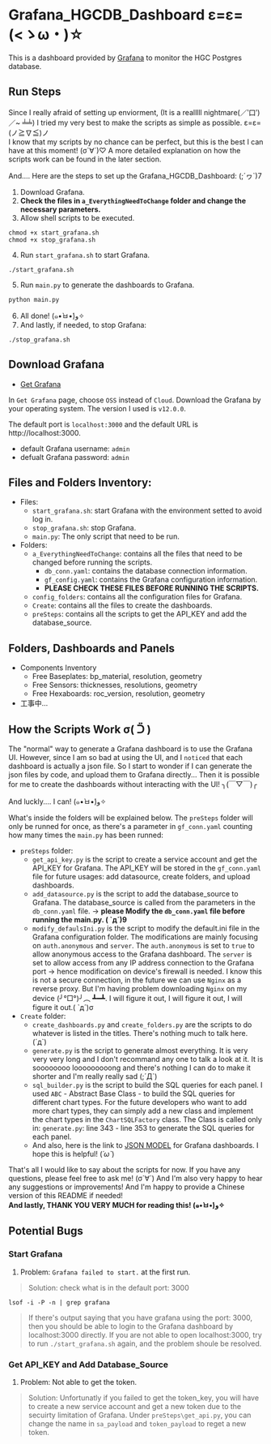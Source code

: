 # Grafana_HGCDB_Dashboard ε=ε=(<ゝω・)☆
This is a dashboard provided by [Grafana](https://github.com/grafana/grafana?tab=readme-ov-file) to monitor the HGC Postgres database. 

## Run Steps
Since I really afraid of setting up enviorment, (It is a realllll nightmare(／‵口′)／~ ╧╧) I tried my very best to make the scripts as simple as possible. ε=ε=(ノ≧∇≦)ノ  
I know that my scripts by no chance can be perfect, but this is the best I can have at this moment! (σ`∀´)♡ A more detailed explanation on how the scripts work can be found in the later section.
  
And.... Here are the steps to set up the Grafana_HGCDB_Dashboard: (;´ヮ`)7
1. Download Grafana.
2. **Check the files in `a_EverythingNeedToChange` folder and change the necessary parameters.**
3. Allow shell scripts to be executed.
```
chmod +x start_grafana.sh
chmod +x stop_grafana.sh
```
4. Run `start_grafana.sh` to start Grafana.
```
./start_grafana.sh
```
5. Run `main.py` to generate the dashboards to Grafana.
```
python main.py
```
6. All done! (๑•̀ㅂ•́)و✧
7. And lastly, if needed, to stop Grafana:
```
./stop_grafana.sh
```

## Download Grafana
- [Get Grafana](https://grafana.com/get)

In `Get Grafana` page, choose `OSS` instead of `Cloud`. Download the Grafana by your operating system. The version I used is `v12.0.0`.  

The default port is `localhost:3000` and the default URL is http://localhost:3000.
- default Grafana username: `admin`
- defualt Grafana password: `admin`


## Files and Folders Inventory:
- Files:
    - `start_grafana.sh`: start Grafana with the environment setted to avoid log in.
    - `stop_grafana.sh`: stop Grafana.
    - `main.py`: The only script that need to be run.
- Folders:
    - `a_EverythingNeedToChange`: contains all the files that need to be changed before running the scripts.
        - `db_conn.yaml`: contains the database connection information.
        - `gf_config.yaml`: contains the Grafana configuration information.
        - **PLEASE CHECK THESE FILES BEFORE RUNNING THE SCRIPTS.**
    - `config_folders`: contains all the configuration files for Grafana.
    - `Create`: contains all the files to create the dashboards.
    - `preSteps`: contains all the scripts to get the API_KEY and add the database_source.


## Folders, Dashboards and Panels
- Components Inventory
    - Free Baseplates: bp_material, resolution, geometry
    - Free Sensors: thicknesses, resolutions, geometry
    - Free Hexaboards: roc_version, resolution, geometry
- 工事中...
  

## How the Scripts Work σ( ᑒ )
The "normal" way to generate a Grafana dashboard is to use the Grafana UI. However, since I am so bad at using the UI, and I `noticed` that each dashboard is actually a json file. So I start to wonder if I can generate the json files by code, and upload them to Grafana directly... Then it is possible for me to create the dashboards without interacting with the UI! ╮(￣▽￣)╭  
  
And luckly.... I can! (๑•̀ㅂ•́)و✧  
  
What's inside the folders will be explained below. The `preSteps` folder will only be runned for once, as there's a parameter in `gf_conn.yaml` counting how many times the `main.py` has been runned:  
- `preSteps` folder:  
    - `get_api_key.py` is the script to create a service account and get the API_KEY for Grafana. The API_KEY will be stored in the `gf_conn.yaml` file for future usages: add datasource, create folders, and upload dashboards.
    - `add_datasource.py` is the script to add the database_source to Grafana. The database_source is called from the parameters in the `db_conn.yaml` file. -> **please Modify the `db_conn.yaml` file before running the main.py. ( `д´)9**
    - `modify_defaulsIni.py` is the script to modify the default.ini file in the Grafana configuration folder. The modifications are mainly focusing on `auth.anonymous` and `server`. The `auth.anonymous` is set to `true` to allow anonymous access to the Grafana dashboard. The `server` is set to allow access from any IP address connection to the Grafana port -> hence modification on device's firewall is needed. I know this is not a secure connection, in the future we can use `Nginx` as a reverse proxy. But I'm having problem downloading `Nginx` on my device (╯°□°)╯︵ ┻━┻. I will figure it out, I will figure it out, I will figure it out.( `д´)σ 
- `Create` folder:
    - `create_dashboards.py` and `create_folders.py` are the scripts to do whatever is listed in the titles. There's nothing much to talk here. (´д`)
    -  `generate.py` is the script to generate almost everything. It is very very very long and I don't recommand any one to talk a look at it. It is soooooooo looooooooong and there's nothing I can do to make it shorter and I'm really really sad (;´Д`)
    - `sql_builder.py` is the script to build the SQL queries for each panel. I used `ABC` - Abstract Base Class - to build the SQL queries for different chart types. For the future developers who want to add more chart types, they can simply add a new class and implement the chart types in the `ChartSQLFactory` class. The Class is called only in: `generate.py`: line 343 - line 353 to generate the SQL queries for each panel.
    - And also, here is the link to [JSON MODEL](https://grafana.com/docs/grafana/latest/dashboards/build-dashboards/view-dashboard-json-model/) for Grafana dashboards. I hope this is helpful! (*´ω`*)
  
That's all I would like to say about the scripts for now. If you have any questions, please feel free to ask me! (σ`∀´) And I'm also very happy to hear any suggestions or improvements! And I'm happy to provide a Chinese version of this README if needed!  
**And lastly, THANK YOU VERY MUCH for reading this! (๑•̀ㅂ•́)و✧**


## Potential Bugs
### Start Grafana
1. Problem: `Grafana failed to start.` at the first run. 
> Solution: check what is in the default port: 3000
```
lsof -i -P -n | grep grafana
```
> If there's output saying that you have grafana using the port: 3000, then you should be able to login to the Grafana dashboard by localhost:3000 directly. If you are not able to open localhost:3000, try to run `./start_grafana.sh` again, and the problem shoule be resolved.

### Get API_KEY and Add Database_Source
1. Problem: Not able to get the token.
> Solution: Unfortunatly if you failed to get the token_key, you will have to create a new service account and get a new token due to the secuirty limitation of Grafana. Under `preSteps\get_api.py`, you can change the name in `sa_payload` and `token_payload` to reget a new token.